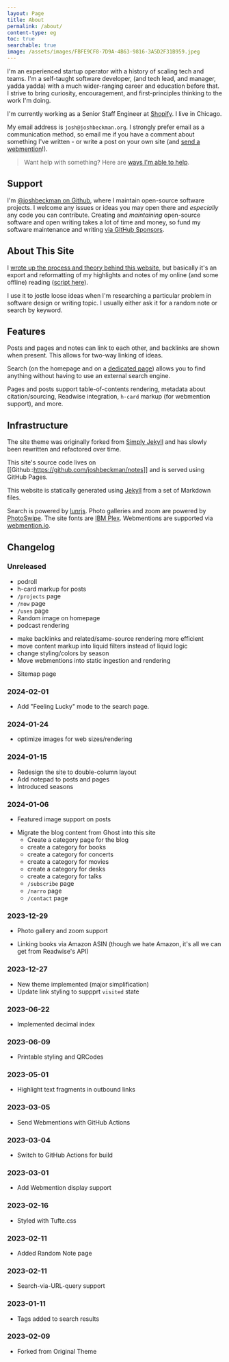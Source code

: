 ```yaml
---
layout: Page
title: About
permalink: /about/
content-type: eg
toc: true
searchable: true
image: /assets/images/FBFE9CF8-7D9A-4B63-9816-3A5D2F31B959.jpeg
---
```


I'm an experienced startup operator with a history of scaling tech and teams. I'm a self-taught software developer, (and tech lead, and manager, yadda yadda) with a much wider-ranging career and education before that. I strive to bring curiosity, encouragement, and first-principles thinking to the work I'm doing.

I'm currently working as a Senior Staff Engineer at [Shopify](//shopify.com).
I live in Chicago.

My email address is `josh@joshbeckman.org`. I strongly prefer email as a communication method, so email me if you have a comment about something I've written - or write a post on your own site (and [send a webmention](https://webmention.app/)!).

> Want help with something? Here are [ways I'm able to help](/blog/ways-im-available-to-help/).

## Support

I'm [@joshbeckman on Github](//github.com/joshbeckman), where I maintain open-source software projects. I welcome any issues or ideas you may open there and _especially_ any code you can contribute. Creating and _maintaining_ open-source software and open writing takes a lot of time and money, so fund my software maintenance and writing [via GitHub Sponsors](https://github.com/sponsors/joshbeckman).

## About This Site

I [wrote up the process and theory behind this website](https://www.joshbeckman.org/opening-up-my-highlights-notes/), but basically it's an export and reformatting of my highlights and notes of my online (and some offline) reading ([script here](https://github.com/joshbeckman/notes/blob/master/utilities/import_action)).

I use it to jostle loose ideas when I'm researching a particular problem in software design or writing topic.
I usually either ask it for a random note or search by keyword.

## Features

Posts and pages and notes can link to each other, and backlinks are shown when present.
This allows for two-way linking of ideas.

Search (on the homepage and on a [dedicated page](/search)) allows you to find anything without having to use an external search engine.

Pages and posts support table-of-contents rendering, metadata about citation/sourcing, Readwise integration, `h-card` markup (for webmention support), and more.

## Infrastructure

The site theme was originally forked from [Simply Jekyll](https://github.com/raghudotcc/simply-jekyll) and has slowly been rewritten and refactored over time.

This site's source code lives on [[Github::https://github.com/joshbeckman/notes]] and is served using GitHub Pages.

This website is statically generated using [Jekyll](https://jekyllrb.com) from a set of Markdown files.

Search is powered by [lunrjs](https://lunrjs.com).
Photo galleries and zoom are powered by [PhotoSwipe](https://photoswipe.com).
The site fonts are [IBM Plex](https://www.ibm.com/plex/).
Webmentions are supported via [webmention.io](https://webmention.io).

## Changelog

### Unreleased
- podroll
- h-card markup for posts
- `/projects` page
- `/now` page
- `/uses` page
- Random image on homepage
- podcast rendering
* make backlinks and related/same-source rendering more efficient
* move content markup into liquid filters instead of liquid logic
* change styling/colors by season
* Move webmentions into static ingestion and rendering
- Sitemap page

### 2024-02-01
- Add "Feeling Lucky" mode to the search page.

### 2024-01-24
- optimize images for web sizes/rendering

### 2024-01-15
- Redesign the site to double-column layout
- Add notepad to posts and pages
- Introduced seasons

### 2024-01-06
* Featured image support on posts
- Migrate the blog content from Ghost into this site
  - Create a category page for the blog
  - create a category for books
  - create a category for concerts
  - create a category for movies
  - create a category for desks
  - create a category for talks
  - `/subscribe` page
  - `/narro` page
  - `/contact` page

### 2023-12-29
* Photo gallery and zoom support
- Linking books via Amazon ASIN (though we hate Amazon, it's all we can get from Readwise's API)

### 2023-12-27
- New theme implemented (major simplification)
- Update link styling to suppprt `visited` state

### 2023-06-22
- Implemented decimal index

### 2023-06-09
- Printable styling and QRCodes

### 2023-05-01
- Highlight text fragments in outbound links

### 2023-03-05
- Send Webmentions with GitHub Actions

### 2023-03-04
- Switch to GitHub Actions for build

### 2023-03-01
- Add Webmention display support

### 2023-02-16
- Styled with Tufte.css

### 2023-02-11
- Added Random Note page

### 2023-02-11
- Search-via-URL-query support

### 2023-01-11
- Tags added to search results

### 2023-02-09
- Forked from Original Theme
